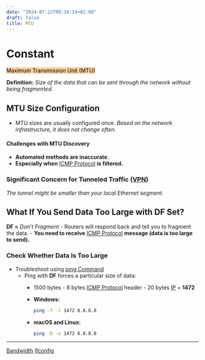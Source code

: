 ```yaml
---
date: "2024-07-22T09:10:24+02:00"
draft: false
title: MTU
---
```


# Constant

<mark style="background: #FFB86CA6;">Maximum Transmission Unit
(MTU)</mark>

**Definition:** *Size of the data that can be sent through the network
without being fragmented.*

## MTU Size Configuration

-   MTU sizes are usually configured once. *Based on the network
    infrastructure, it does not change often.*

#### Challenges with MTU Discovery

-   **Automated methods are inaccurate.**
-   **Especially when** [ICMP Protocol](/Notes/posts/ICMP_protocol) **is
    filtered.**

### Significant Concern for Tunneled Traffic ([VPN](/Notes/posts/VPN))

*The tunnel might be smaller than your local Ethernet segment.*

## What If You Send Data Too Large with DF Set?

**DF =** *Don’t Fragment* - Routers will respond back and tell you to
fragment the data. - **You need to receive** [ICMP
Protocol](/Notes/posts/ICMP_protocol) **message (data is too large to
send).**

### Check Whether Data Is Too Large

-   Troubleshoot using [ping Command](/Notes/posts/ping_command)
    -   Ping with **DF** forces a particular size of data:
        -   1500 bytes - 8 bytes [ICMP
            Protocol](/Notes/posts/ICMP_protocol) header - 20 bytes
            [IP](/Notes/posts/Network/Ref_OSI/IP) = **1472**

        -   **Windows:**

            ``` bash
            ping -f -l 1472 8.8.8.8
            ```

        -   **macOS and Linux:**

            ``` bash
            ping -D -s 1472 8.8.8.8
            ```

------------------------------------------------------------------------

[Bandwidth](/Notes/posts/Network/Phisicall/bandwidth)
[Ifconfig](/Notes/posts/Penetration/ifconfig)
